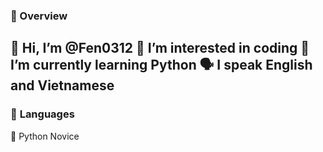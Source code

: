 ### **🔎 Overview**
 👋 Hi, I’m @Fen0312
 👀 I’m interested in coding
 🌱 I’m currently learning Python
 🗣 I speak English and Vietnamese
---
### 💼 **Languages**
 🔰 Python Novice 

